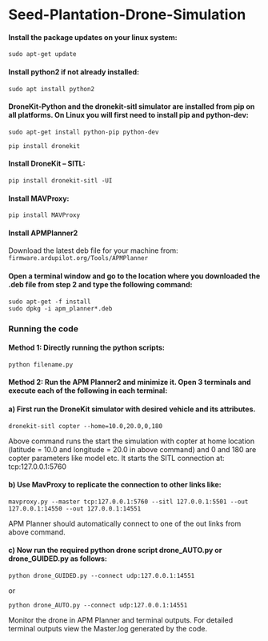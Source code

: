 # Seed-Plantation-Drone-Simulation

#### Install the package updates on your linux system:
`sudo apt-get update`

#### Install python2 if not already installed:
`sudo apt install python2` 

#### DroneKit-Python and the dronekit-sitl simulator are installed from pip on all platforms. On Linux you will first need to install pip and python-dev: 
`sudo apt-get install python-pip python-dev`

`pip install dronekit`

#### Install DroneKit – SITL:
`pip install dronekit-sitl -UI`

#### Install MAVProxy:
`pip install MAVProxy` 

#### Install APMPlanner2 
Download the latest deb file for your machine from: 
`firmware.ardupilot.org/Tools/APMPlanner` 
 
#### Open a terminal window and go to the location where you downloaded the .deb file from step 2 and type the following command: 
`sudo apt-get -f install`  
`sudo dpkg -i apm_planner*.deb` 

### Running the code 

#### Method 1:  Directly running the python scripts:
`python filename.py`   

#### Method 2: Run the APM Planner2 and minimize it.  Open 3 terminals and execute each of the following in each terminal: 
 
#### a) First run the DroneKit simulator with desired vehicle and its attributes. 
`dronekit-sitl copter --home=10.0,20.0,0,180` 

Above command runs the start the simulation with copter at home location (latitude = 10.0 and longitude = 20.0 in above command) and 0 and 180 are copter parameters like model etc. It starts the SITL connection at: tcp:127.0.0.1:5760  
 
#### b) Use MavProxy to replicate the connection to other links like: 
`mavproxy.py --master tcp:127.0.0.1:5760 --sitl 127.0.0.1:5501 --out 127.0.0.1:14550 --out 127.0.0.1:14551`

APM Planner should automatically connect to one of the out links from above command. 
 
#### c) Now run the required python drone script drone_AUTO.py or drone_GUIDED.py as follows: 
 
`python drone_GUIDED.py --connect udp:127.0.0.1:14551` 
 
or 
 
`python drone_AUTO.py --connect udp:127.0.0.1:14551`

Monitor the drone in APM Planner and terminal outputs. For detailed terminal outputs view the Master.log generated by the code.
